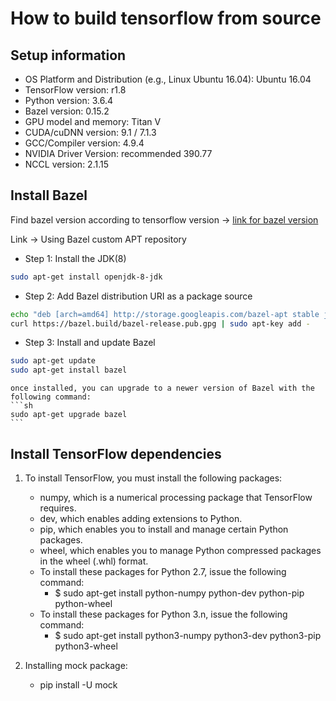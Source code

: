 # How to build tensorflow from source

## Setup information
- OS Platform and Distribution (e.g., Linux Ubuntu 16.04): Ubuntu 16.04
- TensorFlow version: r1.8
- Python version: 3.6.4
- Bazel version: 0.15.2
- GPU model and memory: Titan V
- CUDA/cuDNN version: 9.1 / 7.1.3
- GCC/Compiler version: 4.9.4
- NVIDIA Driver Version: recommended 390.77
- NCCL version: 2.1.15

## Install Bazel
Find bazel version according to tensorflow version → [link for bazel version](link)

Link → Using Bazel custom APT repository

- Step 1: Install the JDK(8)
```sh
sudo apt-get install openjdk-8-jdk
```

- Step 2: Add Bazel distribution URI as a package source
```sh
echo "deb [arch=amd64] http://storage.googleapis.com/bazel-apt stable jdk1.8" | sudo tee /etc/apt/sources.list.d/bazel.list
curl https://bazel.build/bazel-release.pub.gpg | sudo apt-key add -
```

- Step 3: Install and update Bazel
```sh
sudo apt-get update
sudo apt-get install bazel
```
    once installed, you can upgrade to a newer version of Bazel with the following command:
    ```sh
    sudo apt-get upgrade bazel
    ```

## Install TensorFlow dependencies
1. To install TensorFlow, you must install the following packages:
   - numpy, which is a numerical processing package that TensorFlow requires.
   - dev, which enables adding extensions to Python.
   - pip, which enables you to install and manage certain Python packages.
   - wheel, which enables you to manage Python compressed packages in the wheel (.whl) format.
   - To install these packages for Python 2.7, issue the following command:
     - $ sudo apt-get install python-numpy python-dev python-pip python-wheel
   - To install these packages for Python 3.n, issue the following command:
     - $ sudo apt-get install python3-numpy python3-dev python3-pip python3-wheel

2. Installing mock package:
   - pip install -U mock
